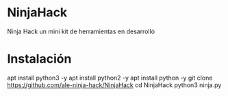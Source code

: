 # NinjaHack

Ninja Hack un mini kit de herramientas en desarrolló

# Instalación

apt install python3 -y
apt install python2 -y
apt install python -y
git clone https://github.com/ale-ninja-hack/NinjaHack
cd NinjaHack
python3 ninja.py
